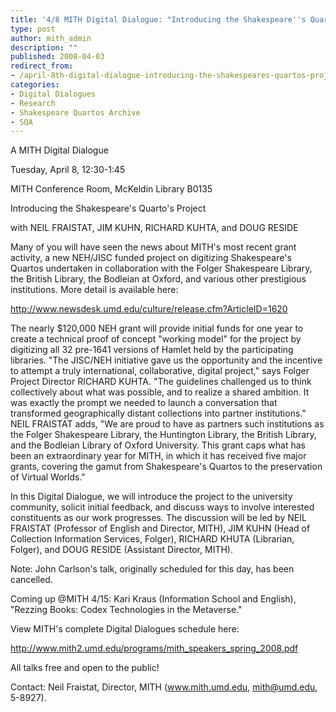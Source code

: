 ```yaml
---
title: '4/8 MITH Digital Dialogue: "Introducing the Shakespeare''s Quartos Project"'
type: post
author: mith_admin
description: ""
published: 2008-04-03
redirect_from: 
- /april-8th-digital-dialogue-introducing-the-shakespeares-quartos-project/
categories:
- Digital Dialogues
- Research
- Shakespeare Quartos Archive
- SQA
---
```

A MITH Digital Dialogue

Tuesday, April 8, 12:30-1:45

MITH Conference Room, McKeldin Library B0135

Introducing the Shakespeare's Quarto's Project

with NEIL FRAISTAT, JIM KUHN, RICHARD KUHTA, and DOUG RESIDE

Many of you will have seen the news about MITH's most recent grant activity, a new NEH/JISC funded project on digitizing Shakespeare's Quartos undertaken in collaboration with the Folger Shakespeare Library, the British Library, the Bodleian at Oxford, and various other prestigious institutions. More detail is available here:

http://www.newsdesk.umd.edu/culture/release.cfm?ArticleID=1620

The nearly \$120,000 NEH grant will provide initial funds for one year to create a technical proof of concept "working model" for the project by digitizing all 32 pre-1641 versions of Hamlet held by the participating libraries. "The JISC/NEH initiative gave us the opportunity and the incentive to attempt a truly international, collaborative, digital project," says Folger Project Director RICHARD KUHTA. "The guidelines challenged us to think collectively about what was possible, and to realize a shared ambition. It was exactly the prompt we needed to launch a conversation that transformed geographically distant collections into partner institutions." NEIL FRAISTAT adds, "We are proud to have as partners such institutions as the Folger Shakespeare Library, the Huntington Library, the British Library, and the Bodleian Library of Oxford University. This grant caps what has been an extraordinary year for MITH, in which it has received five major grants, covering the gamut from Shakespeare's Quartos to the preservation of Virtual Worlds."

In this Digital Dialogue, we will introduce the project to the university community, solicit initial feedback, and discuss ways to involve interested constituents as our work progresses. The discussion will be led by NEIL FRAISTAT (Professor of English and Director, MITH), JIM KUHN (Head of Collection Information Services, Folger), RICHARD KHUTA (Librarian, Folger), and DOUG RESIDE (Assistant Director, MITH).

Note: John Carlson's talk, originally scheduled for this day, has been cancelled.

Coming up @MITH 4/15: Kari Kraus (Information School and English), "Rezzing Books: Codex Technologies in the Metaverse."

View MITH's complete Digital Dialogues schedule here:

http://www.mith2.umd.edu/programs/mith_speakers_spring_2008.pdf

All talks free and open to the public!

Contact: Neil Fraistat, Director, MITH (www.mith.umd.edu, mith@umd.edu, 5-8927).

